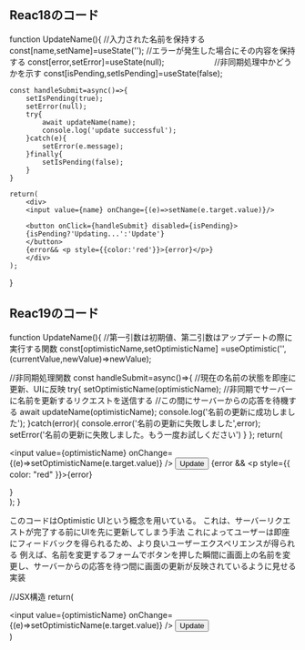## Reac18のコード
function UpdateName(){
	//入力された名前を保持する
	const[name,setName]=useState('');
	//エラーが発生した場合にその内容を保持する
	const[error,setError]=useState(null);
　　　　　　//非同期処理中かどうかを示す
	const[isPending,setIsPending]=useState(false);

	const handleSubmit=async()=>{
		setIsPending(true);
		setError(null);
		try{
			await updateName(name);
			console.log('update successful');
		}catch(e){
			setError(e.message);
		}finally{
			setIsPending(false);
		}
	}

	return(
		<div>
		<input value={name} onChange={(e)=>setName(e.target.value)}/>

		<button onClick={handleSubmit} disabled={isPending}>
		{isPending?'Updating...':'Update'}
		</button>
		{error&& <p style={{color:'red'}}>{error}</p>}
		</div>
	);
}

## Reac19のコード
function UpdateName(){
	//第一引数は初期値、第二引数はアップデートの際に実行する関数
	const[optimisticName,setOptimisticName]
	=useOptimistic('',
	(currentValue,newValue)=>newValue);

//非同期処理関数
	const handleSubmit=async()=>{
		//現在の名前の状態を即座に更新、UIに反映
	try{	setOptimisticName(optimisticName);
		//非同期でサーバーに名前を更新するリクエストを送信する
		//この間にサーバーからの応答を待機する
		await updateName(optimisticName);
		console.log('名前の更新に成功しました');
	}catch(error){
		console.error('名前の更新に失敗しました',error);
		setError('名前の更新に失敗しました。もう一度お試しください')
	}
	};
	return(
		<div>
		<input
		value={optimisticName}
		onChange={(e)=>setOptimisticName(e.target.value)}
		/>
		<button onClick={handleSubmit}>
		Update
		</button>
		 {error && <p style={{ color: "red" }}>{error}</p>}
		</div>
	);
}

このコードはOptimistic UIという概念を用いている。
これは、サーバーリクエストが完了する前にUIを先に更新してしまう手法
これによってユーザーは即座にフィードバックを得られるため、より良いユーザーエクスペリエンスが得られる
例えば、名前を変更するフォームでボタンを押した瞬間に画面上の名前を変更し、サーバーからの応答を待つ間に画面の更新が反映されているように見せる実装

//JSX構造
return(
	<div>
	<input
	value={optimisticName}
	onChange={(e)=>setOptimisticName(e.target.value)}
	/>
	<button onClick={handleSubmit}>Update</button>
	</div>
)

